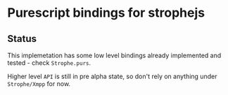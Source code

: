 # Purescript bindings for strophejs

## Status

This implemetation has some low level bindings already implemented and tested - check `Strophe.purs`.

Higher level `API` is still in pre alpha state, so don't rely on anything under `Strophe/Xmpp` for now.
